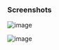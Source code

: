 ### Screenshots

![image](https://github.com/user-attachments/assets/4bf7b3d5-8af3-47a4-82eb-de39c0c565a2)

![image](https://github.com/user-attachments/assets/c3f22195-213d-43c3-92f9-e93fbc169234)

